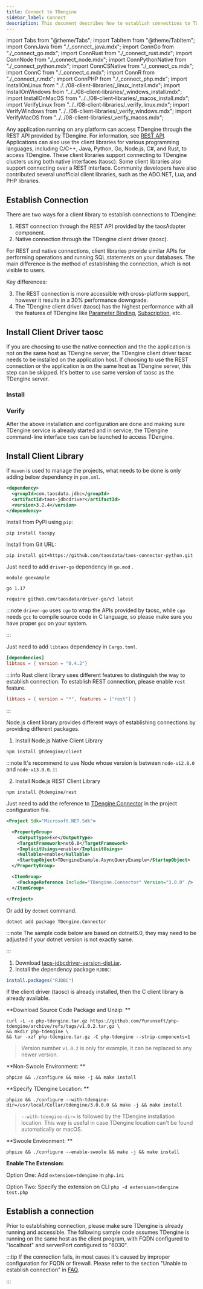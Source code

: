 ```yaml
---
title: Connect to TDengine
sidebar_label: Connect
description: This document describes how to establish connections to TDengine and how to install and use TDengine client libraries.
---
```


import Tabs from "@theme/Tabs";
import TabItem from "@theme/TabItem";
import ConnJava from "./_connect_java.mdx";
import ConnGo from "./_connect_go.mdx";
import ConnRust from "./_connect_rust.mdx";
import ConnNode from "./_connect_node.mdx";
import ConnPythonNative from "./_connect_python.mdx";
import ConnCSNative from "./_connect_cs.mdx";
import ConnC from "./_connect_c.mdx";
import ConnR from "./_connect_r.mdx";
import ConnPHP from "./_connect_php.mdx";
import InstallOnLinux from "../../08-client-libraries/_linux_install.mdx";
import InstallOnWindows from "../../08-client-libraries/_windows_install.mdx";
import InstallOnMacOS from "../../08-client-libraries/_macos_install.mdx";
import VerifyLinux from "../../08-client-libraries/_verify_linux.mdx";
import VerifyWindows from "../../08-client-libraries/_verify_windows.mdx";
import VerifyMacOS from "../../08-client-libraries/_verify_macos.mdx";

Any application running on any platform can access TDengine through the REST API provided by TDengine. For information, see [REST API](/reference/rest-api/). Applications can also use the client libraries for various programming languages, including C/C++, Java, Python, Go, Node.js, C#, and Rust, to access TDengine. These client libraries support connecting to TDengine clusters using both native interfaces (taosc). Some client libraries also support connecting over a REST interface. Community developers have also contributed several unofficial client libraries, such as the ADO.NET, Lua, and PHP libraries.

## Establish Connection

There are two ways for a client library to establish connections to TDengine:

1. REST connection through the REST API provided by the taosAdapter component.
2. Native connection through the TDengine client driver (taosc).

For REST and native connections, client libraries provide similar APIs for performing operations and running SQL statements on your databases. The main difference is the method of establishing the connection, which is not visible to users.

Key differences:

3. The REST connection is more accessible with cross-platform support, however it results in a 30% performance downgrade.
1. The TDengine client driver (taosc) has the highest performance with all the features of TDengine like [Parameter Binding](../../client-libraries/cpp#parameter-binding-api), [Subscription](../../client-libraries/cpp#subscription-and-consumption-api), etc.

## Install Client Driver taosc

If you are choosing to use the native connection and the the application is not on the same host as TDengine server, the TDengine client driver taosc needs to be installed on the application host. If choosing to use the REST connection or the application is on the same host as TDengine server, this step can be skipped. It's better to use same version of taosc as the TDengine server.

### Install

<Tabs defaultValue="linux" groupId="os">
  <TabItem value="linux" label="Linux">
    <InstallOnLinux />
  </TabItem>
  <TabItem value="windows" label="Windows">
    <InstallOnWindows />
  </TabItem>
  <TabItem value="macos" label="MacOS">
    <InstallOnMacOS />
  </TabItem>
</Tabs>

### Verify

After the above installation and configuration are done and making sure TDengine service is already started and in service, the TDengine command-line interface `taos` can be launched to access TDengine.

<Tabs defaultValue="linux" groupId="os">
  <TabItem value="linux" label="Linux">
    <VerifyLinux />
  </TabItem>
  <TabItem value="windows" label="Windows">
    <VerifyWindows />
  </TabItem>
  <TabItem value="macos" label="MacOS">
    <VerifyMacOS />
  </TabItem>
</Tabs>

## Install Client Library

<Tabs groupId="lang">
<TabItem label="Java" value="java">

If `maven` is used to manage the projects, what needs to be done is only adding below dependency in `pom.xml`.

```xml
<dependency>
  <groupId>com.taosdata.jdbc</groupId>
  <artifactId>taos-jdbcdriver</artifactId>
  <version>3.2.4</version>
</dependency>
```

</TabItem>
<TabItem label="Python" value="python">

Install from PyPI using `pip`:

```
pip install taospy
```

Install from Git URL:

```
pip install git+https://github.com/taosdata/taos-connector-python.git
```

</TabItem>
<TabItem label="Go" value="go">

Just need to add `driver-go` dependency in `go.mod` .

```go-mod title=go.mod
module goexample

go 1.17

require github.com/taosdata/driver-go/v3 latest
```

:::note
`driver-go` uses `cgo` to wrap the APIs provided by taosc, while `cgo` needs `gcc` to compile source code in C language, so please make sure you have proper `gcc` on your system.

:::

</TabItem>
<TabItem label="Rust" value="rust">

Just need to add `libtaos` dependency in `Cargo.toml`.

```toml title=Cargo.toml
[dependencies]
libtaos = { version = "0.4.2"}
```

:::info
Rust client library uses different features to distinguish the way to establish connection. To establish REST connection, please enable `rest` feature.

```toml
libtaos = { version = "*", features = ["rest"] }
```

:::

</TabItem>
<TabItem label="Node.js" value="node">

Node.js client library provides different ways of establishing connections by providing different packages.

1. Install Node.js Native Client Library

```
npm install @tdengine/client
```

:::note
It's recommend to use Node whose version is between `node-v12.8.0` and `node-v13.0.0`.
:::

2. Install Node.js REST Client Library

```
npm install @tdengine/rest
```

</TabItem>
<TabItem label="C#" value="csharp">

Just need to add the reference to [TDengine.Connector](https://www.nuget.org/packages/TDengine.Connector/) in the project configuration file.

```xml title=csharp.csproj {12}
<Project Sdk="Microsoft.NET.Sdk">

  <PropertyGroup>
    <OutputType>Exe</OutputType>
    <TargetFramework>net6.0</TargetFramework>
    <ImplicitUsings>enable</ImplicitUsings>
    <Nullable>enable</Nullable>
    <StartupObject>TDengineExample.AsyncQueryExample</StartupObject>
  </PropertyGroup>

  <ItemGroup>
    <PackageReference Include="TDengine.Connector" Version="3.0.0" />
  </ItemGroup>

</Project>
```

Or add by `dotnet` command.

```
dotnet add package TDengine.Connector
```

:::note
The sample code below are based on dotnet6.0, they may need to be adjusted if your dotnet version is not exactly same.

:::

</TabItem>
<TabItem label="R" value="r">

1. Download [taos-jdbcdriver-version-dist.jar](https://repo1.maven.org/maven2/com/taosdata/jdbc/taos-jdbcdriver/3.0.0/).
2. Install the dependency package `RJDBC`:

```R
install.packages("RJDBC")
```

</TabItem>
<TabItem label="C" value="c">

If the client driver (taosc) is already installed, then the C client library is already available.
<br/>

</TabItem>
<TabItem label="PHP" value="php">

**Download Source Code Package and Unzip: **

```shell
curl -L -o php-tdengine.tar.gz https://github.com/Yurunsoft/php-tdengine/archive/refs/tags/v1.0.2.tar.gz \
&& mkdir php-tdengine \
&& tar -xzf php-tdengine.tar.gz -C php-tdengine --strip-components=1
```

> Version number `v1.0.2` is only for example, it can be replaced to any newer version.

**Non-Swoole Environment: **

```shell
phpize && ./configure && make -j && make install
```

**Specify TDengine Location: **

```shell
phpize && ./configure --with-tdengine-dir=/usr/local/Cellar/tdengine/3.0.0.0 && make -j && make install
```

> `--with-tdengine-dir=` is followed by the TDengine installation location.
> This way is useful in case TDengine location can't be found automatically or macOS.

**Swoole Environment: **

```shell
phpize && ./configure --enable-swoole && make -j && make install
```

**Enable The Extension:**

Option One: Add `extension=tdengine` in `php.ini`

Option Two: Specify the extension on CLI `php -d extension=tdengine test.php`

</TabItem>
</Tabs>

## Establish a connection

Prior to establishing connection, please make sure TDengine is already running and accessible. The following sample code assumes TDengine is running on the same host as the client program, with FQDN configured to "localhost" and serverPort configured to "6030".

<Tabs groupId="lang" defaultValue="java">
  <TabItem label="Java" value="java">
    <ConnJava />
  </TabItem>
  <TabItem label="Python" value="python">
    <ConnPythonNative />
  </TabItem>
  <TabItem label="Go" value="go">
      <ConnGo />
  </TabItem>
  <TabItem label="Rust" value="rust">
    <ConnRust />
  </TabItem>
  <TabItem label="Node.js" value="node">
    <ConnNode />
  </TabItem>
  <TabItem label="C#" value="csharp">
    <ConnCSNative />
  </TabItem>
  <TabItem label="R" value="r">
    <ConnR/>
  </TabItem>
  <TabItem label="C" value="c">
    <ConnC />
  </TabItem>
  <TabItem label="PHP" value="php">
    <ConnPHP />
  </TabItem>
</Tabs>

:::tip
If the connection fails, in most cases it's caused by improper configuration for FQDN or firewall. Please refer to the section "Unable to establish connection" in [FAQ](../../train-faq/faq).

:::
